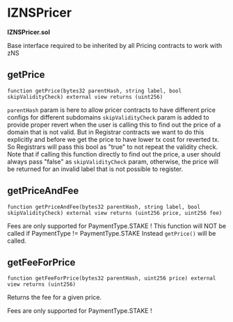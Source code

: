 # IZNSPricer

**IZNSPricer.sol**

Base interface required to be inherited by all Pricing contracts to work with zNS

## getPrice

```solidity
function getPrice(bytes32 parentHash, string label, bool skipValidityCheck) external view returns (uint256)
```

`parentHash` param is here to allow pricer contracts to have different price configs for different subdomains `skipValidityCheck` param is added to provide proper revert when the user is calling this to find out the price of a domain that is not valid. But in Registrar contracts we want to do this explicitly and before we get the price to have lower tx cost for reverted tx. So Registrars will pass this bool as "true" to not repeat the validity check. Note that if calling this function directly to find out the price, a user should always pass "false" as `skipValidityCheck` param, otherwise, the price will be returned for an invalid label that is not possible to register.

## getPriceAndFee

```solidity
function getPriceAndFee(bytes32 parentHash, string label, bool skipValidityCheck) external view returns (uint256 price, uint256 fee)
```

Fees are only supported for PaymentType.STAKE ! This function will NOT be called if PaymentType != PaymentType.STAKE Instead `getPrice()` will be called.

## getFeeForPrice

```solidity
function getFeeForPrice(bytes32 parentHash, uint256 price) external view returns (uint256)
```

Returns the fee for a given price.

Fees are only supported for PaymentType.STAKE !
